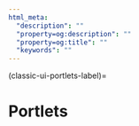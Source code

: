 ```yaml
---
html_meta:
  "description": ""
  "property=og:description": ""
  "property=og:title": ""
  "keywords": ""
---
```


(classic-ui-portlets-label)=

# Portlets

